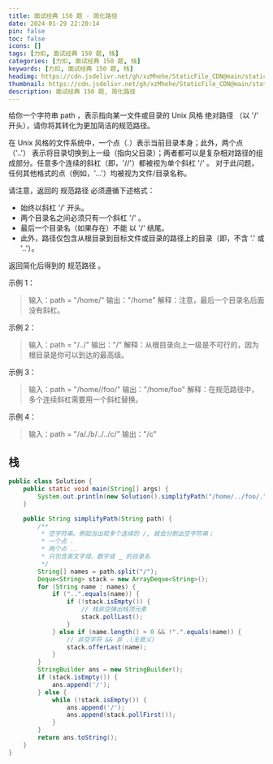 ```yaml
---
title: 面试经典 150 题 - 简化路径
date: 2024-01-29 22:20:14
pin: false
toc: false
icons: []
tags: [力扣, 面试经典 150 题, 栈]
categories: [力扣, 面试经典 150 题, 栈]
keywords: [力扣, 面试经典 150 题, 栈]
headimg: https://cdn.jsdelivr.net/gh/xzMhehe/StaticFile_CDN@main/static/img/gf/20240129223708.png
thumbnail: https://cdn.jsdelivr.net/gh/xzMhehe/StaticFile_CDN@main/static/img/gf/20240129223708.png
description: 面试经典 150 题, 简化路径
---
```


给你一个字符串 path ，表示指向某一文件或目录的 Unix 风格 绝对路径 （以 '/' 开头），请你将其转化为更加简洁的规范路径。

在 Unix 风格的文件系统中，一个点（.）表示当前目录本身；此外，两个点 （'..'） 表示将目录切换到上一级（指向父目录）；两者都可以是复杂相对路径的组成部分。任意多个连续的斜杠（即，'//'）都被视为单个斜杠 '/' 。 对于此问题，任何其他格式的点（例如，'...'）均被视为文件/目录名称。

请注意，返回的 规范路径 必须遵循下述格式：

- 始终以斜杠 '/' 开头。
- 两个目录名之间必须只有一个斜杠 '/' 。
- 最后一个目录名（如果存在）不能 以 '/' 结尾。
- 此外，路径仅包含从根目录到目标文件或目录的路径上的目录（即，不含 '.' 或 '..'）。

返回简化后得到的 规范路径 。

示例 1：

>输入：path = "/home/"
输出："/home"
解释：注意，最后一个目录名后面没有斜杠。 

示例 2：

>输入：path = "/../"
输出："/"
解释：从根目录向上一级是不可行的，因为根目录是你可以到达的最高级。

示例 3：

>输入：path = "/home//foo/"
输出："/home/foo"
解释：在规范路径中，多个连续斜杠需要用一个斜杠替换。

示例 4：

>输入：path = "/a/./b/../../c/"
输出："/c"



## 栈

```java
public class Solution {
    public static void main(String[] args) {
        System.out.println(new Solution().simplifyPath("/home/../foo/."));
    }

    public String simplifyPath(String path) {
        /**
         * 空字符串。例如当出现多个连续的 /, 就会分割出空字符串；
         * 一个点 .
         * 两个点 ..
         * 只包含英文字母、数字或 _ 的目录名
         */
        String[] names = path.split("/");
        Deque<String> stack = new ArrayDeque<String>();
        for (String name : names) {
            if ("..".equals(name)) {
                if (!stack.isEmpty()) {
                    // 栈非空弹出栈顶元素
                    stack.pollLast();
                }
            } else if (name.length() > 0 && !".".equals(name)) {
                // 非空字符 && 非 .(无意义)
                stack.offerLast(name);
            }
        }
        StringBuilder ans = new StringBuilder();
        if (stack.isEmpty()) {
            ans.append('/');
        } else {
            while (!stack.isEmpty()) {
                ans.append('/');
                ans.append(stack.pollFirst());
            }
        }
        return ans.toString();
    }
}
```
